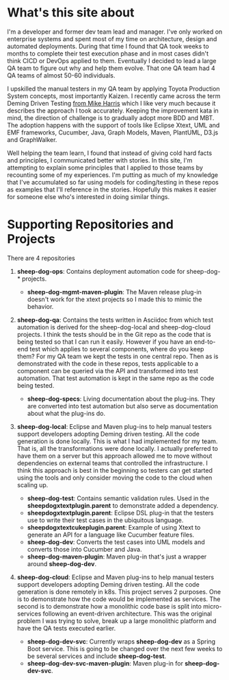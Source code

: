 # What's this site about

I'm a developer and former dev team lead and manager. I've only worked on enterprise systems and spent most of my time on architecture, design and automated deployments.
During that time I found that QA took weeks to months to complete their test execution phase and in most cases didn't think CICD or DevOps applied to them.
Eventually I decided to lead a large QA team to figure out why and help them evolve. 
That one QA team had 4 QA teams of almost 50-60 individuals. 

I upskilled the manual testers in my QA team by applying Toyota Production System concepts, most importantly Kaizen.
I recently came across the term Deming Driven Testing [from Mike Harris](https://testandanalysis.home.blog/) which I like very much because it describes the approach I took accurately.
Keeping the improvement kata in mind, the direction of challenge is to gradually adopt more BDD and MBT.
The adoption happens with the support of tools like Eclipse Xtext, UML and EMF frameworks, Cucumber, Java, Graph Models, Maven, PlantUML, D3.js and GraphWalker.

Well helping the team learn, I found that instead of giving cold hard facts and principles, I communicated better with stories.
In this site, I'm attempting to explain some principles that I applied to those teams by recounting some of my experiences.
I'm putting as much of my knowledge that I've accumulated so far using models for coding/testing in these repos as examples that I'll reference in the stories.
Hopefully this makes it easier for someone else who's interested in doing similar things.

# Supporting Repositories and Projects

There are 4 repositories
1. **sheep-dog-ops**: Contains deployment automation code for sheep-dog-* projects.
   - **sheep-dog-mgmt-maven-plugin**: The Maven release plug-in doesn't work for the xtext projects so I made this to mimic the behavior.

2. **sheep-dog-qa**: Contains the tests written in Asciidoc from which test automation is derived for the sheep-dog-local and sheep-dog-cloud projects. 
I think the tests should be in the Git repo as the code that is being tested so that I can run it easily. 
However if you have an end-to-end test which applies to several components, where do you keep them? For my QA team we kept the tests in one central repo. 
Then as is demonstrated with the code in these repos, tests applicable to a component can be queried via the API and transformed into test automation. 
That test automation is kept in the same repo as the code being tested.
   - **sheep-dog-specs**: Living documentation about the plug-ins. They are converted into test automation but also serve as documentation about what the plug-ins do.

3. **sheep-dog-local**: Eclipse and Maven plug-ins to help manual testers support developers adopting Deming driven testing. All the code generation is done locally. 
This is what I had implemented for my team. That is, all the transformations were done locally. 
I actually preferred to have them on a server but this approach allowed me to move without dependencies on external teams that controlled the infrastructure. 
I think this approach is best in the beginning so testers can get started using the tools and only consider moving the code to the cloud when scaling up.
   - **sheep-dog-test**: Contains semantic validation rules. Used in the **sheepdogxtextplugin.parent** to demonstrate added a dependency.
   - **sheepdogxtextplugin.parent**: Eclipse DSL plug-in that the testers use to write their test cases in the ubiquitous language.
   - **sheepdogxtextcukeplugin.parent**: Example of using Xtext to generate an API for a language like Cucumber feature files.
   - **sheep-dog-dev**: Converts the test cases into UML models and converts those into Cucumber and Java.
   - **sheep-dog-maven-plugin**: Maven plug-in that's just a wrapper around **sheep-dog-dev**. 

4. **sheep-dog-cloud**: Eclipse and Maven plug-ins to help manual testers support developers adopting Deming driven testing. All the code generation is done remotely in k8s.
This project serves 2 purposes. One is to demonstrate how the code would be implemented as services. 
The second is to demonstrate how a monolithic code base is split into micro-services following an event-driven architecture. 
This was the original problem I was trying to solve, break up a large monolithic platform and have the QA tests executed earlier.
   - **sheep-dog-dev-svc**: Currently wraps **sheep-dog-dev** as a Spring Boot service. This is going to be changed over the next few weeks to be several services and include **sheep-dog-test**.
   - **sheep-dog-dev-svc-maven-plugin**: Maven plug-in for **sheep-dog-dev-svc**.
